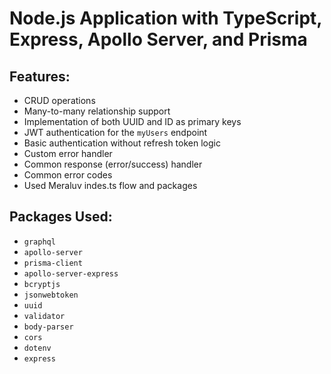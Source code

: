 # Node.js Application with TypeScript, Express, Apollo Server, and Prisma

## Features:

- CRUD operations
- Many-to-many relationship support
- Implementation of both UUID and ID as primary keys
- JWT authentication for the `myUsers` endpoint
- Basic authentication without refresh token logic
- Custom error handler
- Common response (error/success) handler
- Common error codes
- Used Meraluv indes.ts flow and packages

## Packages Used:

- `graphql`
- `apollo-server`
- `prisma-client`
- `apollo-server-express`
- `bcryptjs`
- `jsonwebtoken`
- `uuid`
- `validator`
- `body-parser`
- `cors`
- `dotenv`
- `express`